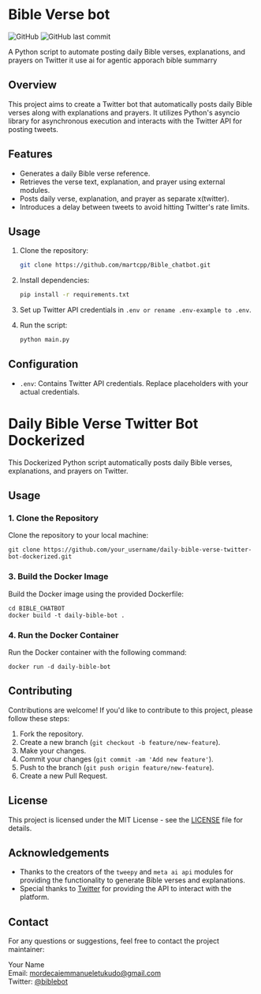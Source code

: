 # Bible Verse bot

![GitHub](https://img.shields.io/github/license/martcpp/Bible_chatbot)
![GitHub last commit](https://img.shields.io/github/last-commit/martcpp/Bible_chatbot)

A Python script to automate posting daily Bible verses, explanations, and prayers on Twitter it use ai for agentic apporach bible summarry

## Overview

This project aims to create a Twitter bot that automatically posts daily Bible verses along with explanations and prayers. It utilizes Python's asyncio library for asynchronous execution and interacts with the Twitter API for posting tweets.

## Features

- Generates a daily Bible verse reference.
- Retrieves the verse text, explanation, and prayer using external modules.
- Posts daily verse, explanation, and prayer as separate x(twitter).
- Introduces a delay between tweets to avoid hitting Twitter's rate limits.

## Usage

1. Clone the repository:

    ```bash
    git clone https://github.com/martcpp/Bible_chatbot.git
    ```

2. Install dependencies:

    ```bash
    pip install -r requirements.txt
    ```

3. Set up Twitter API credentials in `.env or rename .env-example to .env`.

4. Run the script:

    ```bash
    python main.py
    ```

## Configuration

- `.env`: Contains Twitter API credentials. Replace placeholders with your actual credentials.


# Daily Bible Verse Twitter Bot Dockerized

This Dockerized Python script automatically posts daily Bible verses, explanations, and prayers on Twitter.

## Usage

### 1. Clone the Repository

Clone the repository to your local machine:

```
git clone https://github.com/your_username/daily-bible-verse-twitter-bot-dockerized.git
```

### 3. Build the Docker Image

Build the Docker image using the provided Dockerfile:

```
cd BIBLE_CHATBOT
docker build -t daily-bible-bot .
```

### 4. Run the Docker Container

Run the Docker container with the following command:

```
docker run -d daily-bible-bot
```

## Contributing

Contributions are welcome! If you'd like to contribute to this project, please follow these steps:

1. Fork the repository.
2. Create a new branch (`git checkout -b feature/new-feature`).
3. Make your changes.
4. Commit your changes (`git commit -am 'Add new feature'`).
5. Push to the branch (`git push origin feature/new-feature`).
6. Create a new Pull Request.

## License

This project is licensed under the MIT License - see the [LICENSE](LICENSE) file for details.

## Acknowledgements

- Thanks to the creators of the `tweepy` and `meta ai api` modules for providing the functionality to generate Bible verses and explanations.
- Special thanks to [Twitter](https://twitter.com) for providing the API to interact with the platform.

## Contact

For any questions or suggestions, feel free to contact the project maintainer:

Your Name  
Email: mordecaiemmanueletukudo@gmail.com  
Twitter: [@biblebot](https://twitter.com/BibleBotAI)

